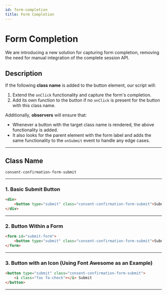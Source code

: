 ```yaml
---
id: form-completion
title: Form Completion
---
```


# Form Completion

We are introducing a new solution for capturing form completion, removing the need for manual integration of the complete session API.

## Description

If the following **class name** is added to the button element, our script will:

1. Extend the `onClick` functionality and capture the form's completion.
2. Add its own function to the button if no `onClick` is present for the button with this class name.

Additionally, **observers** will ensure that:
- Whenever a button with the target class name is rendered, the above functionality is added.
- It also looks for the parent element with the form label and adds the same functionality to the `onSubmit` event to handle any edge cases.

---

## Class Name
```plaintext
consent-confirmation-form-submit
```

---

### 1. Basic Submit Button

```html
<div>
    <button type="submit" class="consent-confirmation-form-submit">Submit</button>
</div>
```

---

### 2. Button Within a Form

```html
<form id="submit-form">
    <button type="submit" class="consent-confirmation-form-submit">Submit Form</button>
</form>
```

---

### 3. Button with an Icon (Using Font Awesome as an Example)

```html
<button type="submit" class="consent-confirmation-form-submit">
    <i class="fas fa-check"></i> Submit
</button>
```

---
